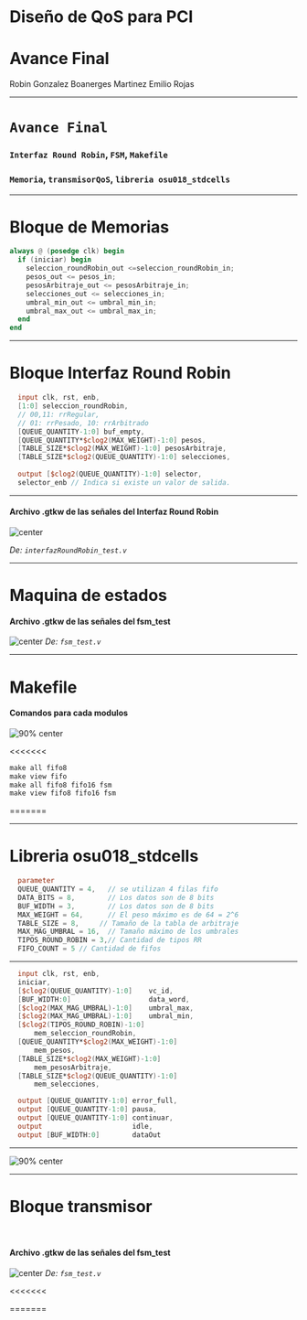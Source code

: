 <!-- $theme: default -->

# Diseño de QoS para PCI

Avance Final
===

Robin Gonzalez
Boanerges Martinez
Emilio Rojas

---

# ```Avance Final```

###  ```Interfaz Round Robin```, ```FSM```, ```Makefile```

### ```Memoria```, ```transmisorQoS```, ```libreria osu018_stdcells```


---
# Bloque de Memorias

```verilog
always @ (posedge clk) begin
  if (iniciar) begin
    seleccion_roundRobin_out <=seleccion_roundRobin_in;
    pesos_out <= pesos_in;
    pesosArbitraje_out <= pesosArbitraje_in;
    selecciones_out <= selecciones_in;
    umbral_min_out <= umbral_min_in;
    umbral_max_out <= umbral_max_in;
  end
end
```
---

# Bloque Interfaz Round Robin 

```verilog
  input clk, rst, enb,
  [1:0] seleccion_roundRobin, 
  // 00,11: rrRegular, 
  // 01: rrPesado, 10: rrArbitrado
  [QUEUE_QUANTITY-1:0] buf_empty, 
  [QUEUE_QUANTITY*$clog2(MAX_WEIGHT)-1:0] pesos,
  [TABLE_SIZE*$clog2(MAX_WEIGHT)-1:0] pesosArbitraje,
  [TABLE_SIZE*$clog2(QUEUE_QUANTITY)-1:0] selecciones,
  
  output [$clog2(QUEUE_QUANTITY)-1:0] selector,
  selector_enb // Indica si existe un valor de salida.

```

---  

#### Archivo .gtkw de las señales del Interfaz Round Robin

![center](presentacion-4/interfazRR.png)

_De: ```interfazRoundRobin_test.v```_




---  

# Maquina de estados

#### Archivo .gtkw de las señales del fsm_test
![center](presentacion-4/fsm.jpg)
_De: ```fsm_test.v```_

---


 # Makefile
#### Comandos para cada modulos

![90% center](presentacion-4/make.jpg)

<<<<<<<
```verilog
make all fifo8
make view fifo
make all fifo8 fifo16 fsm 
make view fifo8 fifo16 fsm 
```

=======

>>>>>>>
---

# Libreria osu018_stdcells
```verilog
  parameter 
  QUEUE_QUANTITY = 4,   // se utilizan 4 filas fifo
  DATA_BITS = 8,        // Los datos son de 8 bits
  BUF_WIDTH = 3,        // Los datos son de 8 bits
  MAX_WEIGHT = 64,      // El peso máximo es de 64 = 2^6
  TABLE_SIZE = 8,     // Tamaño de la tabla de arbitraje
  MAX_MAG_UMBRAL = 16,  // Tamaño máximo de los umbrales
  TIPOS_ROUND_ROBIN = 3,// Cantidad de tipos RR
  FIFO_COUNT = 5 // Cantidad de fifos

```

---
```verilog
  input clk, rst, enb,
  iniciar,
  [$clog2(QUEUE_QUANTITY)-1:0]    vc_id,
  [BUF_WIDTH:0]                   data_word,
  [$clog2(MAX_MAG_UMBRAL)-1:0]    umbral_max,
  [$clog2(MAX_MAG_UMBRAL)-1:0]    umbral_min,
  [$clog2(TIPOS_ROUND_ROBIN)-1:0] 
      mem_seleccion_roundRobin,
  [QUEUE_QUANTITY*$clog2(MAX_WEIGHT)-1:0] 
      mem_pesos,
  [TABLE_SIZE*$clog2(MAX_WEIGHT)-1:0]
      mem_pesosArbitraje,
  [TABLE_SIZE*$clog2(QUEUE_QUANTITY)-1:0] 
      mem_selecciones,

  output [QUEUE_QUANTITY-1:0] error_full,
  output [QUEUE_QUANTITY-1:0] pausa,
  output [QUEUE_QUANTITY-1:0] continuar,
  output                      idle,
  output [BUF_WIDTH:0]        dataOut
```
---

![90% center](presentacion-4/qos.jpg)

---

 # Bloque transmisor
<br >

#### Archivo .gtkw de las señales del fsm_test
![center](presentacion-4/fsm.png)
_De: ```fsm_test.v```_






<<<<<<<

=======


>>>>>>>